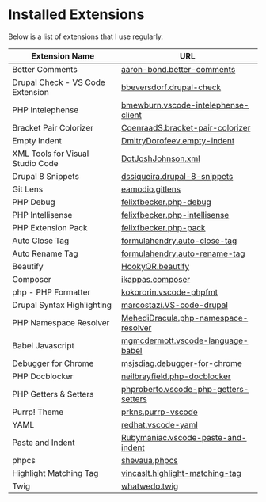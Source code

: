 # Installed Extensions

Below is a list of extensions that I use regularly.

|Extension Name|URL|
|---|---|
|Better Comments|[aaron-bond.better-comments](https://marketplace.visualstudio.com/items?itemName=aaron-bond.better-comments)|
|Drupal Check - VS Code Extension|[bbeversdorf.drupal-check](https://marketplace.visualstudio.com/items?itemName=bbeversdorf.drupal-check)|
|PHP Intelephense|[bmewburn.vscode-intelephense-client](https://marketplace.visualstudio.com/items?itemName=bmewburn.vscode-intelephense-client)|
|Bracket Pair Colorizer|[CoenraadS.bracket-pair-colorizer](https://marketplace.visualstudio.com/items?itemName=CoenraadS.bracket-pair-colorizer)|
|Empty Indent|[DmitryDorofeev.empty-indent](https://marketplace.visualstudio.com/items?itemName=DmitryDorofeev.empty-indent)|
|XML Tools for Visual Studio Code|[DotJoshJohnson.xml](https://marketplace.visualstudio.com/items?itemName=DotJoshJohnson.xml)|
|Drupal 8 Snippets|[dssiqueira.drupal-8-snippets](https://marketplace.visualstudio.com/items?itemName=dssiqueira.drupal-8-snippets)|
|Git Lens|[eamodio.gitlens](https://marketplace.visualstudio.com/items?itemName=eamodio.gitlens)|
|PHP Debug|[felixfbecker.php-debug](https://marketplace.visualstudio.com/items?itemName=felixfbecker.php-debug)|
|PHP Intellisense|[felixfbecker.php-intellisense](https://marketplace.visualstudio.com/items?itemName=felixfbecker.php-intellisense)|
|PHP Extension Pack|[felixfbecker.php-pack](https://marketplace.visualstudio.com/items?itemName=felixfbecker.php-pack)|
|Auto Close Tag|[formulahendry.auto-close-tag](https://marketplace.visualstudio.com/items?itemName=formulahendry.auto-close-tag)|
|Auto Rename Tag|[formulahendry.auto-rename-tag](https://marketplace.visualstudio.com/items?itemName=formulahendry.auto-rename-tag)|
|Beautify|[HookyQR.beautify](https://marketplace.visualstudio.com/items?itemName=HookyQR.beautify)|
|Composer|[ikappas.composer](https://marketplace.visualstudio.com/items?itemName=ikappas.composer)|
|php - PHP Formatter|[kokororin.vscode-phpfmt](https://marketplace.visualstudio.com/items?itemName=kokororin.vscode-phpfmt)|
|Drupal Syntax Highlighting|[marcostazi.VS-code-drupal](https://marketplace.visualstudio.com/items?itemName=marcostazi.VS-code-drupal)|
|PHP Namespace Resolver|[MehediDracula.php-namespace-resolver](https://marketplace.visualstudio.com/items?itemName=MehediDracula.php-namespace-resolver)|
|Babel Javascript|[mgmcdermott.vscode-language-babel](https://marketplace.visualstudio.com/items?itemName=mgmcdermott.vscode-language-babel)|
|Debugger for Chrome|[msjsdiag.debugger-for-chrome](https://marketplace.visualstudio.com/items?itemName=msjsdiag.debugger-for-chrome)|
|PHP Docblocker|[neilbrayfield.php-docblocker](https://marketplace.visualstudio.com/items?itemName=neilbrayfield.php-docblocker)|
|PHP Getters & Setters|[phproberto.vscode-php-getters-setters](https://marketplace.visualstudio.com/items?itemName=phproberto.vscode-php-getters-setters)|
|Purrp! Theme|[prkns.purrp-vscode](https://marketplace.visualstudio.com/items?itemName=prkns.purrp-vscode)|
|YAML|[redhat.vscode-yaml](https://marketplace.visualstudio.com/items?itemName=redhat.vscode-yaml)|
|Paste and Indent|[Rubymaniac.vscode-paste-and-indent](https://marketplace.visualstudio.com/items?itemName=Rubymaniac.vscode-paste-and-indent)|
|phpcs|[shevaua.phpcs](https://marketplace.visualstudio.com/items?itemName=shevaua.phpcs)|
|Highlight Matching Tag|[vincaslt.highlight-matching-tag](https://marketplace.visualstudio.com/items?itemName=vincaslt.highlight-matching-tag)|
|Twig|[whatwedo.twig](https://marketplace.visualstudio.com/items?itemName=whatwedo.twig)|